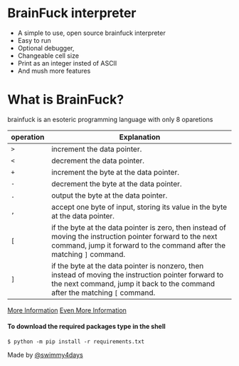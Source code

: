 # BrainFuck interpreter

- A simple to use, open source brainfuck interpreter
- Easy to run
- Optional debugger, 
- Changeable  cell size
- Print as an integer insted of ASCII 
- And mush more features

# What is BrainFuck?
brainfuck is an esoteric programming language with only 8 oparetions

|operation  | Explanation|
|- | -|
|`>` |  increment the data pointer.|
|`<` | decrement the data pointer.|
|`+` | increment the byte at the data pointer.|
|`-`  | decrement the byte at the data pointer.|
|`.` | output the byte at the data pointer.|
|`,` | accept one byte of input, storing its value in the byte at the data pointer.|
|`[` |if the byte at the data pointer is zero, then instead of moving the instruction pointer forward to the next command, jump it forward to the command after the matching `]` command.|
|`]` |if the byte at the data pointer is nonzero, then instead of moving the instruction pointer forward to the next command, jump it back to the command after the matching `[` command.|

[More Information](https://en.wikipedia.org/wiki/Brainfuck)
[Even More Information](https://esolangs.org/wiki/Brainfuck)

#### To download the required packages type in the shell
`$ python -m pip install -r requirements.txt`

Made by [@swimmy4days](https://github.com/swimmy4days)
